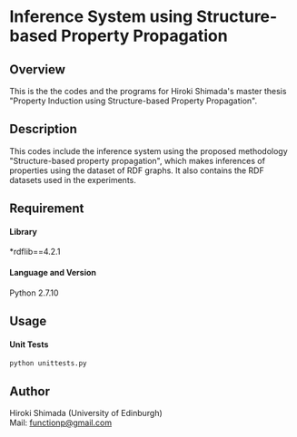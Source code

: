 Inference System using Structure-based Property Propagation
===========================================================

## Overview
This is the the codes and the programs for Hiroki Shimada's master thesis "Property Induction using Structure-based Property Propagation".  

## Description
This codes include the inference system using the proposed methodology "Structure-based property propagation", which makes inferences of properties using the dataset of RDF graphs.
It also contains the RDF datasets used in the experiments.

## Requirement
#### Library
*rdflib==4.2.1

#### Language and Version
Python 2.7.10  

## Usage
#### Unit Tests
    python unittests.py

####

## Author
Hiroki Shimada (University of Edinburgh)  
Mail: functionp@gmail.com  
